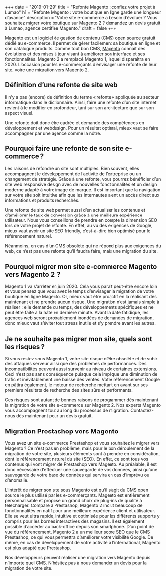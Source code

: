 +++
date = "2019-01-29"
title = "Refonte Magento : confiez votre projet à Lumao"
h1 = "Refonte Magento : votre boutique en ligne garde une longueur d’avance"
description = "Votre site e-commerce a besoin d’évoluer ? Vous souhaitez migrer votre boutique sur Magento 2 ? demandez un devis gratuit à Lumao, agence certifiée Magento."
draft = false
+++

Magento est un logiciel de gestion de contenu (CMS) open source gratuit dédié au e-commerce. Il permet de gérer facilement sa boutique en ligne et son catalogue produits. Comme tout bon CMS, [Magento](/ecommerce/cms/magento/) connait des évolutions et des mises à jour visant à améliorer son interface et ses fonctionnalités. Magento 2 a remplacé Magento 1, lequel disparaîtra en 2020. L’occasion pour les e-commerçants d’envisager une refonte de leur site, voire une migration vers Magento 2.

## Définition d’une refonte de site web

Il n’y a pas (encore) de définition du terme « refonte » appliquée au secteur informatique dans le dictionnaire. Ainsi, faire une refonte d’un site internet revient à le modifier en profondeur, tant sur son architecture que sur son aspect visuel. 

Une refonte doit donc être cadrée et demande des compétences en développement et webdesign. Pour un résultat optimal, mieux vaut se faire accompagner par une agence comme la nôtre.

## Pourquoi faire une refonte de son site e-commerce ?

Les raisons de refondre un site sont multiples. Bien souvent, elles accompagnent le développement de l’activité de l’entreprise ou un changement de stratégie. Grâce à une refonte, vous pourrez bénéficier d’un site web responsive design avec de nouvelles fonctionnalités et un design moderne adapté à votre image de marque. Il est important que la navigation sur votre site soit intuitive afin que les internautes aient un accès direct aux informations et produits recherchés. 

Une refonte de site web permet aussi d’en actualiser les contenus et d’améliorer le taux de conversion grâce à une meilleure expérience utilisateur. Nous vous conseillons de prendre en compte la dimension SEO lors de votre projet de refonte. En effet, au vu des exigences de Google, mieux vaut avoir un site SEO friendly, c’est-à-dire bien optimisé pour le référencement naturel.

Néanmoins, en cas d’un CMS obsolète qui ne répond plus aux exigences du web, ce n’est pas une refonte qu’il faudra faire, mais une migration du site.

## Pourquoi migrer mon site e-commerce Magento vers Magento 2  ?

Magento 1 va s’arrêter en juin 2020. Cela vous paraît peut-être encore loin et vous pensez que vous avez le temps d’envisager la migration de votre boutique en ligne Magento. Or, mieux vaut être proactif en la réalisant dès maintenant et ne prendre aucun risque. Une migration n’est jamais simple à réaliser : elle demande du temps, des développements spécifiques et ne peut être faite à la hâte en dernière minute. Avant la date fatidique, les agences web seront probablement inondées de demandes de migration, donc mieux vaut s’éviter tout stress inutile et s’y prendre avant les autres.

## Je ne souhaite pas migrer mon site, quels sont les risques ?

Si vous restez sous Magento 1, votre site risque d’être obsolète et de subir des attaques serveur ainsi que des problèmes de performances. Des incompatibilités peuvent aussi survenir au niveau de certaines extensions. Ceci n’est pas sans conséquence puisque cela implique une diminution de trafic et inévitablement une baisse des ventes. Votre référencement Google en pâtira également, le moteur de recherche mettant en avant sur ses premiers résultats de recherche des sites sûrs et performants.

Ces risques sont autant de bonnes raisons de programmer dès maintenant la migration de votre site e-commerce sur Magento 2. Nos experts Magento vous accompagnent tout au long du processus de migration. Contactez-nous dès maintenant pour un devis gratuit.

## Migration Prestashop vers Magento

Vous avez un site e-commerce Prestashop et vous souhaitez le migrer vers Magento ? Ce n’est pas un problème, mais pour le bon déroulement de la migration de votre site, plusieurs éléments sont à prendre en considération, dont le référencement naturel du site (SEO). En effet, ce sont tous vos contenus qui vont migrer de Prestashop vers Magento. Au préalable, il est donc nécessaire d’effectuer une sauvegarde de vos données, ainsi qu’une sauvegarde de votre base de données qui servira en cas d’imprévu ou d’anomalie.

L’intérêt de migrer son site sous Magento est qu’il s’agit du CMS open source le plus utilisé par les e-commerçants. Magento est entièrement personnalisable et propose un grand choix de plug-ins de qualité à télécharger. Comparé à Prestashop, Magento 2 inclut beaucoup de fonctionnalités en natif pour une meilleure expérience client et utilisateur. Elle se veut ultra rapide, intuitive et optimisée pour les différents supports y compris pour les bornes interactives des magasins. Il est également possible d’accéder au back-office depuis son smartphone. D’un point de vue du référencement, Magento 2 a un meilleur score SEO que le CMS Prestashop, ce qui vous permettra d’améliorer votre visibilité Google. De même, en cas de développement de votre activité à l’international, Magento est plus adapté que Prestashop.

Nos développeurs peuvent réaliser une migration vers Magento depuis n’importe quel CMS. N’hésitez pas à nous demander un devis pour la migration de votre site.
